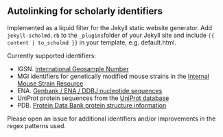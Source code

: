 ## Autolinking for scholarly identifiers

Implemented as a liquid filter for the Jekyll static website generator. Add `jekyll-scholmd.rb` to the `_plugins`folder of your Jekyll site and include `{{ content | to_scholmd }}` in your template, e.g. default.html.

Currently supported identifiers:

* IGSN. [International Geosample Number](http://dokuwiki.gfz-potsdam.de/datawiki/doku.php?id=igsn:syntax)
* MGI identifiers for genetically modified mouse strains in the [Internal Mouse Strain Resource](http://www.findmice.org/about)
* ENA. [Genbank / ENA / DDBJ nucleotide sequences](http://www.ebi.ac.uk/ena/about/about)
* UniProt protein sequences from the [UniProt database](http://www.uniprot.org/help/about)
* PDB. [Protein Data Bank protein structure information](http://www.rcsb.org/pdb/static.do?p=home/faq.html)

Please open an issue for additional identifiers and/or improvements in the regex patterns used.